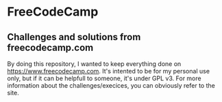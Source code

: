 # FreeCodeCamp #
## Challenges and solutions from freecodecamp.com ##

By doing this repository, I wanted to keep everything done on https://www.freecodecamp.com.
It's intented to be for my personal use only, but if it can be helpfull to someone, it's under GPL v3.
For more information about the challenges/execices, you can obviously refer to the site.

